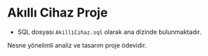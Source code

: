 # Akıllı Cihaz Proje

- SQL dosyası ``AkilliCihaz.sql`` olarak ana dizinde bulunmaktadır.

Nesne yönelimli analiz ve tasarım proje ödevidir.
